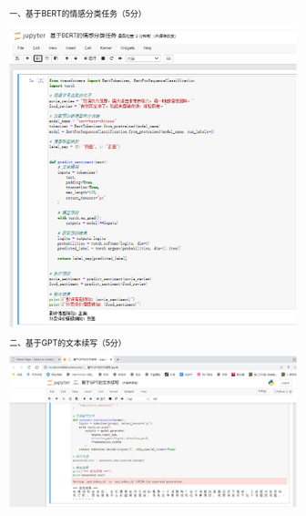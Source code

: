 一、基于BERT的情感分类任务（5分） 

![1748966235919](1748966235919.png)

二、基于GPT的文本续写（5分） 

![1748966096822](1748966096822.png)
